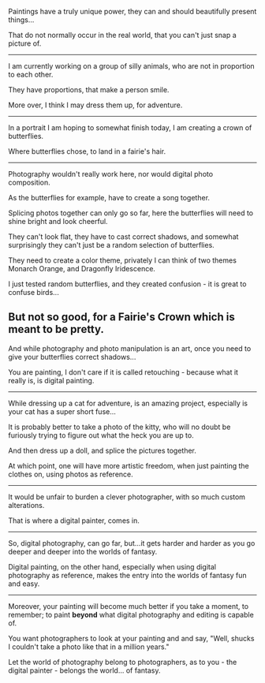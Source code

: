 Paintings have a truly unique power,
they can and should beautifully present things...

That do not normally occur in the real world,
that you can't just snap a picture of.

---

I am currently working on a group of silly animals,
who are not in proportion to each other.

They have proportions,
that make a person smile.

More over,
I think I may dress them up, for adventure.

---

In a portrait I am hoping to somewhat finish today,
I am creating a crown of butterflies.

Where butterflies chose,
to land in a fairie's hair.

---

Photography wouldn't really work here,
nor would digital photo composition.

As the butterflies for example,
have to create a song together.

Splicing photos together can only go so far,
here the butterflies will need to shine bright and look cheerful.

They can't look flat, they have to cast correct shadows,
and somewhat surprisingly they can't just be a random selection of butterflies.

They need to create a color theme,
privately I can think of two themes Monarch Orange, and Dragonfly Iridescence.

I just tested random butterflies,
and they created confusion - it is great to confuse birds...

But not so good,
for a Fairie's Crown which is meant to be pretty.
---

And while photography and photo manipulation is an art,
once you need to give your butterflies correct shadows...

You are painting,
I don't care if it is called retouching - because what it really is, is digital painting.

---

While dressing up a cat for adventure,
is an amazing project, especially is your cat has a super short fuse...

It is probably better to take a photo of the kitty,
who will no doubt be furiously trying to figure out what the heck you are up to.

And then dress up a doll,
and splice the pictures together.

At which point, one will have more artistic freedom,
when just painting the clothes on, using photos as reference.

---

It would be unfair to burden a clever photographer,
with so much custom alterations.

That is where a digital painter,
comes in.

---

So, digital photography, can go far,
but...it gets harder and harder as you go deeper and deeper into the worlds of fantasy.

Digital painting, on the other hand, especially when using digital photography as reference,
makes the entry into the worlds of fantasy fun and easy.

---

Moreover, your painting will become much better if you take a moment,
to remember; to paint __beyond__ what digital photography and editing is capable of.

You want photographers to look at your painting and and say,
"Well, shucks I couldn't take a photo like that in a million years."

Let the world of photography belong to photographers,
as to you - the digital painter - belongs the world... of fantasy.
